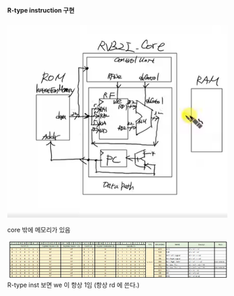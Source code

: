 **R-type instruction 구현**

![alt text](RV32I-core.png)

core 밖에 메모리가 있음

![alt text](r_type_instrset.png)
R-type inst 보면 we 이 항상 1임 (항상 rd 에 쓴다.)